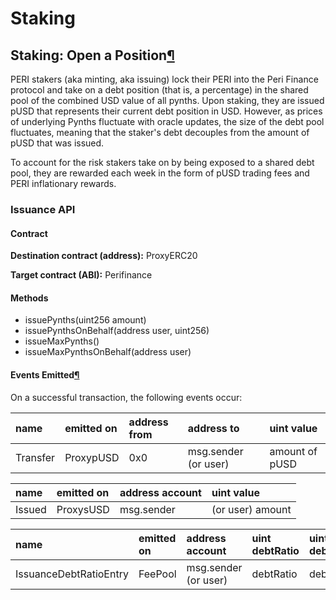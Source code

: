 # Staking

## Staking: Open a Position[¶](https://docs.synthetix.io/integrations/staking/#staking-open-a-position) <a id="staking-open-a-position"></a>

PERI stakers \(aka minting, aka issuing\) lock their PERI into the Peri Finance protocol and take on a debt position \(that is, a percentage\) in the shared pool of the combined USD value of all pynths. Upon staking, they are issued pUSD that represents their current debt position in USD. However, as prices of underlying Pynths fluctuate with oracle updates, the size of the debt pool fluctuates, meaning that the staker's debt decouples from the amount of pUSD that was issued.

To account for the risk stakers take on by being exposed to a shared debt pool, they are rewarded each week in the form of pUSD trading fees and PERI inflationary rewards.

### Issuance API <a id="issuance-api"></a>

#### Contract <a id="contract"></a>

**Destination contract \(address\):** ProxyERC20

 **Target contract \(ABI\):** Perifinance

#### Methods <a id="methods"></a>

* issuePynths\(uint256 amount\) 
* issuePynthsOnBehalf\(address user, uint256\) 
* issueMaxPynths\(\) 
* issueMaxPynthsOnBehalf\(address user\)

#### Events Emitted[¶](https://docs.synthetix.io/integrations/staking/#events-emitted) <a id="events-emitted"></a>

On a successful transaction, the following events occur:

| name | emitted on | address from | address to | uint value |
| :--- | :--- | :--- | :--- | :--- |
| Transfer  | ProxypUSD | 0x0 | msg.sender \(or user\) | amount of pUSD |

| name | emitted on | address account | uint value |
| :--- | :--- | :--- | :--- |
| Issued | ProxysUSD   | msg.sender | \(or user\) amount |

| name | emitted on | address account | uint debtRatio | uint debtEntryIndex | uint feePeriodStartingDebtIndex |
| :--- | :--- | :--- | :--- | :--- | :--- |
| IssuanceDebtRatioEntry | FeePool | msg.sender \(or user\) | debtRatio | debtEntryIndex | feePeriodStartingDebtIndex |

